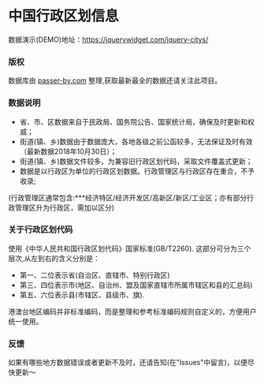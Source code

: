 # 中国行政区划信息

数据演示(DEMO)地址：https://jquerywidget.com/jquery-citys/

### 版权
数据库由 [passer-by.com](https://passer-by.com/) 整理,获取最新最全的数据还请关注此项目。

### 数据说明
- 省、市、区数据来自于民政局、国务院公告、国家统计局，确保及时更新和权威；
- 街道(镇、乡)数据由于数据庞大，各地各级之前公函较多，无法保证及时有效（最新数据2018年10月30日）；
- 街道(镇、乡)数据文件较多，为兼容旧行政区划代码，采取文件覆盖式更新；
- 数据是以行政区为单位的行政区划数据。行政管理区与行政区存在重合，不予收录;

 (行政管理区通常包含:***经济特区/经济开发区/高新区/新区/工业区；亦有部分行政管理区升为行政区，需加以区分)

### 关于行政区划代码
使用《中华人民共和国行政区划代码》国家标准(GB/T2260).
这部分可分为三个层次,从左到右的含义分别是：
- 第一、二位表示省(自治区、直辖市、特别行政区)
- 第三、四位表示市(地区、自治州、盟及国家直辖市所属市辖区和县的汇总码)
- 第五、六位表示县(市辖区、县级市、旗).

港澳台地区编码并非标准编码，而是整理和参考标准编码规则自定义的，方便用户统一使用。

### 反馈
如果有哪些地方数据错误或者更新不及时，还请告知(在"Issues"中留言)，以便尽快更新～
